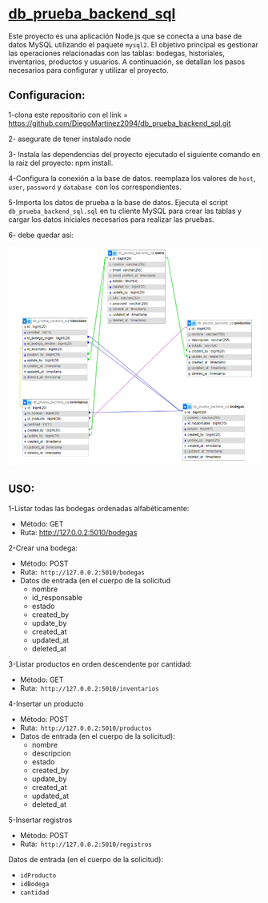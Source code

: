 # [**db_prueba_backend_sql**](http://localhost:8080/phpmyadmin/index.php?route=/database/structure&db=db_prueba_backend_sql "Estructura")

Este proyecto es una aplicación Node.js que se conecta a una base de datos MySQL utilizando el paquete `mysql2`. El objetivo principal es gestionar las operaciones relacionadas con las tablas: bodegas, historiales, inventarios, productos y usuarios. A continuación, se detallan los pasos necesarios para configurar y utilizar el proyecto.

## Configuracion:

1-clona este repositorio con el link = https://github.com/DiegoMartinez2094/db_prueba_backend_sql.git

2- asegurate de tener instalado node 

3- Instala las dependencias del proyecto ejecutado el siguiente comando en la raíz del proyecto: npm install.

4-Configura la conexión a la base de datos.  reemplaza los valores de `host`, `user`, `password` y `database `con los correspondientes.

5-Importa los datos de prueba a la base de datos. Ejecuta el script `db_prueba_backend_sql.sql` en tu cliente MySQL para crear las tablas y cargar los datos iniciales necesarios para realizar las pruebas.

6- debe quedar así:

![1689114162812](image/README/1689114162812.png)

## USO:

1-Listar todas las bodegas ordenadas alfabéticamente:

* Método: GET
* Ruta: http://127.0.0.2:5010/bodegas

2-Crear una bodega:

* Método: POST
* Ruta:` http://127.0.0.2:5010/bodegas`
* Datos de entrada (en el cuerpo de la solicitud
  * nombre
  * id_responsable
  * estado
  * created_by
  * update_by
  * created_at
  * updated_at
  * deleted_at

3-Listar productos en orden descendente por cantidad:

* Método: GET
* Ruta:` http://127.0.0.2:5010/inventarios`

4-Insertar un producto

* Método: POST
* Ruta:` http://127.0.0.2:5010/productos`
* Datos de entrada (en el cuerpo de la solicitud):
  * nombre
  * descripcion
  * estado
  * created_by
  * update_by
  * created_at
  * updated_at
  * deleted_at

5-Insertar registros

* Método: POST
* Ruta:` http://127.0.0.2:5010/registros`

Datos de entrada (en el cuerpo de la solicitud):

* `idProducto`
* `idBodega`
* `cantidad`
